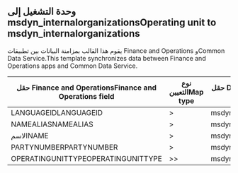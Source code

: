 ## <a name="operating-unit-to-msdyn_internalorganizations"></a><span data-ttu-id="bd02a-101">وحدة التشغيل إلى msdyn_internalorganizations</span><span class="sxs-lookup"><span data-stu-id="bd02a-101">Operating unit to msdyn_internalorganizations</span></span>

<span data-ttu-id="bd02a-102">يقوم هذا القالب بمزامنة البيانات بين تطبيقات Finance and Operations وCommon Data Service.</span><span class="sxs-lookup"><span data-stu-id="bd02a-102">This template synchronizes data between Finance and Operations apps and Common Data Service.</span></span>

<span data-ttu-id="bd02a-103">حقل Finance and Operations</span><span class="sxs-lookup"><span data-stu-id="bd02a-103">Finance and Operations field</span></span> | <span data-ttu-id="bd02a-104">نوع التعيين</span><span class="sxs-lookup"><span data-stu-id="bd02a-104">Map type</span></span> | <span data-ttu-id="bd02a-105">حقل Dynamics 365 الآخر</span><span class="sxs-lookup"><span data-stu-id="bd02a-105">Other Dynamics 365 field</span></span> | <span data-ttu-id="bd02a-106">القيمة الافتراضية</span><span class="sxs-lookup"><span data-stu-id="bd02a-106">Default value</span></span>
---|---|---|---
<span data-ttu-id="bd02a-107">LANGUAGEID</span><span class="sxs-lookup"><span data-stu-id="bd02a-107">LANGUAGEID</span></span> | > | <span data-ttu-id="bd02a-108">msdyn_languageid</span><span class="sxs-lookup"><span data-stu-id="bd02a-108">msdyn_languageid</span></span> | 
<span data-ttu-id="bd02a-109">NAMEALIAS</span><span class="sxs-lookup"><span data-stu-id="bd02a-109">NAMEALIAS</span></span> | > | <span data-ttu-id="bd02a-110">msdyn_namealias</span><span class="sxs-lookup"><span data-stu-id="bd02a-110">msdyn_namealias</span></span> | 
<span data-ttu-id="bd02a-111">الاسم</span><span class="sxs-lookup"><span data-stu-id="bd02a-111">NAME</span></span> | > | <span data-ttu-id="bd02a-112">msdyn_name</span><span class="sxs-lookup"><span data-stu-id="bd02a-112">msdyn_name</span></span> | 
<span data-ttu-id="bd02a-113">PARTYNUMBER</span><span class="sxs-lookup"><span data-stu-id="bd02a-113">PARTYNUMBER</span></span> | > | <span data-ttu-id="bd02a-114">msdyn_partynumber</span><span class="sxs-lookup"><span data-stu-id="bd02a-114">msdyn_partynumber</span></span> | 
<span data-ttu-id="bd02a-115">OPERATINGUNITTYPE</span><span class="sxs-lookup"><span data-stu-id="bd02a-115">OPERATINGUNITTYPE</span></span> | >> | <span data-ttu-id="bd02a-116">msdyn_type</span><span class="sxs-lookup"><span data-stu-id="bd02a-116">msdyn_type</span></span> | 
